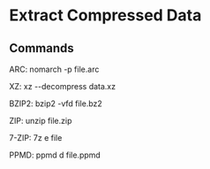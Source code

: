 # Extract Compressed Data

## Commands

ARC: nomarch -p file.arc

XZ: xz --decompress data.xz

BZIP2: bzip2 -vfd file.bz2

ZIP: unzip file.zip

7-ZIP: 7z e file

PPMD: ppmd d file.ppmd
